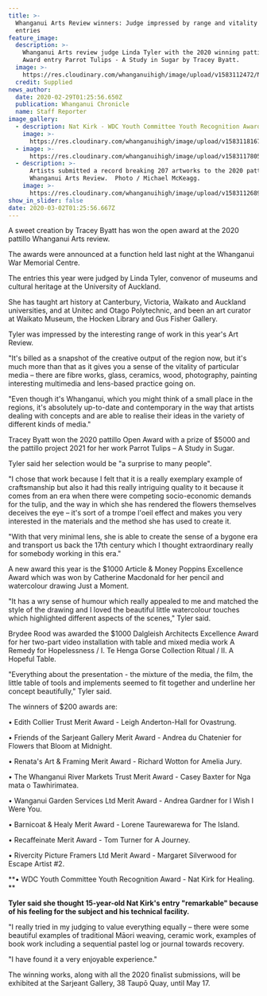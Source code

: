 ```yaml
---
title: >-
  Whanganui Arts Review winners: Judge impressed by range and vitality of
  entries
feature_image:
  description: >-
    Whanganui Arts review judge Linda Tyler with the 2020 winning pattillo Open
    Award entry Parrot Tulips - A Study in Sugar by Tracey Byatt. 
  image: >-
    https://res.cloudinary.com/whanganuihigh/image/upload/v1583112472/News/Nat_Kirk._photo_linda_tyler_judge._Chron_29.2.20.jpg
  credit: Supplied
news_author:
  date: 2020-02-29T01:25:56.650Z
  publication: Whanganui Chronicle
  name: Staff Reporter
image_gallery:
  - description: Nat Kirk - WDC Youth Committee Youth Recognition Award Winner.
    image: >-
      https://res.cloudinary.com/whanganuihigh/image/upload/v1583118167/News/2020%20pattillo%20Whaganui%20Arts%20Review%2028.29%20Feb/Nat_Kirk_-_WDC_YOUTH_COMMITTEE_YOUTH_RECOGNITION_AWARD_WINNER.jpg
  - image: >-
      https://res.cloudinary.com/whanganuihigh/image/upload/v1583117805/News/Nat_Kirks_part_of_2020_pattilo_Whanganui_Arts_Review._Art_taken_by_Cat_Sleyer.jpg
  - description: >-
      Artists submitted a record breaking 207 artworks to the 2020 pattillo
      Whanganui Arts Review.  Photo / Michael McKeagg.
    image: >-
      https://res.cloudinary.com/whanganuihigh/image/upload/v1583112689/News/Nat_Kirk._art_pieces_of_everyone._Chron_29.2.20.jpg
show_in_slider: false
date: 2020-03-02T01:25:56.667Z
---
```

A sweet creation by Tracey Byatt has won the open award at the 2020 pattillo Whanganui Arts review.

The awards were announced at a function held last night at the Whanganui War Memorial Centre.

The entries this year were judged by Linda Tyler, convenor of museums and cultural heritage at the University of Auckland.

She has taught art history at Canterbury, Victoria, Waikato and Auckland universities, and at Unitec and Otago Polytechnic, and been an art curator at Waikato Museum, the Hocken Library and Gus Fisher Gallery.

Tyler was impressed by the interesting range of work in this year's Art Review.

"It's billed as a snapshot of the creative output of the region now, but it's much more than that as it gives you a sense of the vitality of particular media – there are fibre works, glass, ceramics, wood, photography, painting interesting multimedia and lens-based practice going on.

"Even though it's Whanganui, which you might think of a small place in the regions, it's absolutely up-to-date and contemporary in the way that artists dealing with concepts and are able to realise their ideas in the variety of different kinds of media."

Tracey Byatt won the 2020 pattillo Open Award with a prize of $5000 and the pattillo project 2021 for her work Parrot Tulips – A Study in Sugar.

Tyler said her selection would be "a surprise to many people".

"I chose that work because I felt that it is a really exemplary example of craftsmanship but also it had this really intriguing quality to it because it comes from an era when there were competing socio-economic demands for the tulip, and the way in which she has rendered the flowers themselves deceives the eye – it's sort of a trompe l'oeil effect and makes you very interested in the materials and the method she has used to create it.

"With that very minimal lens, she is able to create the sense of a bygone era and transport us back the 17th century which I thought extraordinary really for somebody working in this era."

A new award this year is the $1000 Article & Money Poppins Excellence Award which was won by Catherine Macdonald for her pencil and watercolour drawing Just a Moment.

"It has a wry sense of humour which really appealed to me and matched the style of the drawing and I loved the beautiful little watercolour touches which highlighted different aspects of the scenes," Tyler said.

Brydee Rood was awarded the $1000 Dalgleish Architects Excellence Award for her two-part video installation with table and mixed media work A Remedy for Hopelessness / I. Te Henga Gorse Collection Ritual / II. A Hopeful Table.

"Everything about the presentation - the mixture of the media, the film, the little table of tools and implements seemed to fit together and underline her concept beautifully," Tyler said.

The winners of $200 awards are:

• Edith Collier Trust Merit Award - Leigh Anderton-Hall for Ovastrung.

• Friends of the Sarjeant Gallery Merit Award - Andrea du Chatenier for Flowers that Bloom at Midnight.

• Renata's Art & Framing Merit Award - Richard Wotton for Amelia Jury.

• The Whanganui River Markets Trust Merit Award - Casey Baxter for Nga mata o Tawhirimatea.

• Wanganui Garden Services Ltd Merit Award - Andrea Gardner for I Wish I Were You.

• Barnicoat & Healy Merit Award - Lorene Taurewarewa for The Island.

• Recaffeinate Merit Award - Tom Turner for A Journey.

• Rivercity Picture Framers Ltd Merit Award - Margaret Silverwood for Escape Artist #2.

**• WDC Youth Committee Youth Recognition Award - Nat Kirk for Healing.**

**Tyler said she thought 15-year-old Nat Kirk's entry "remarkable" because of his feeling for the subject and his technical facility.**

"I really tried in my judging to value everything equally – there were some beautiful examples of traditional Māori weaving, ceramic work, examples of book work including a sequential pastel log or journal towards recovery.

"I have found it a very enjoyable experience."

The winning works, along with all the 2020 finalist submissions, will be exhibited at the Sarjeant Gallery, 38 Taupō Quay, until May 17.
